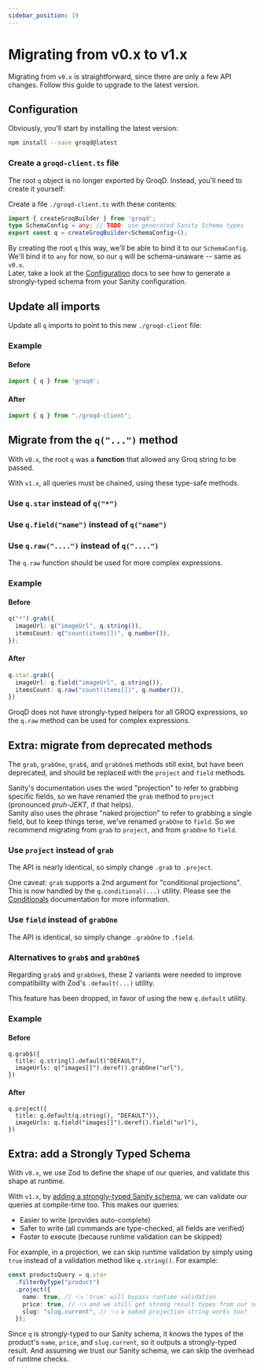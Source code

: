 ```yaml
---
sidebar_position: 19
---
```


# Migrating from v0.x to v1.x

Migrating from `v0.x` is straightforward, since there are only a few API changes.  Follow this guide to upgrade to the latest version.

## Configuration

Obviously, you'll start by installing the latest version:

```sh
npm install --save groqd@latest
```

### Create a `groqd-client.ts` file

The root `q` object is no longer exported by GroqD.  Instead, you'll need to create it yourself:

Create a file `./groqd-client.ts` with these contents:
```ts
import { createGroqBuilder } from 'groqd';
type SchemaConfig = any; // TODO: use generated Sanity Schema types
export const q = createGroqBuilder<SchemaConfig>();
```

By creating the root `q` this way, we'll be able to bind it to our `SchemaConfig`.  We'll bind it to `any` for now, so our `q` will be schema-unaware -- same as `v0.x`.  
Later, take a look at the [Configuration](./configuration) docs to see how to generate a strongly-typed schema from your Sanity configuration.


## Update all imports

Update all `q` imports to point to this new `./groqd-client` file:

### Example

#### Before

```ts
import { q } from 'groqd';
```

#### After
```ts
import { q } from "./groqd-client";
```

## Migrate from the `q("...")` method

With `v0.x`, the root `q` was a **function** that allowed any Groq string to be passed.

With `v1.x`, all queries must be chained, using these type-safe methods.

### Use `q.star` instead of `q("*")`

### Use `q.field("name")` instead of `q("name")`

### Use `q.raw("....")` instead of `q("....")` 

The `q.raw` function should be used for more complex expressions.

### Example

#### Before

```ts
q("*").grab({
  imageUrl: q("imageUrl", q.string()),
  itemsCount: q("count(items[])", q.number()),
});
```

#### After
```ts
q.star.grab({
  imageUrl: q.field("imageUrl", q.string()),
  itemsCount: q.raw("count(items[])", q.number()),
})
```

GroqD does not have strongly-typed helpers for all GROQ expressions, so the `q.raw` method can be used for complex expressions.


## Extra: migrate from deprecated methods

The `grab`, `grabOne`, `grab$`, and `grabOne$` methods still exist, but have been deprecated, and should be replaced with the `project` and `field` methods.

Sanity's documentation uses the word "projection" to refer to grabbing specific fields, so we have renamed the `grab` method to `project` (pronounced *pruh-JEKT*, if that helps).  
Sanity also uses the phrase "naked projection" to refer to grabbing a single field, but to keep things terse, we've renamed `grabOne` to `field`.  So we recommend migrating from `grab` to `project`, and from `grabOne` to `field`.


### Use `project` instead of `grab`

The API is nearly identical, so simply change `.grab` to `.project`.

One caveat: `grab` supports a 2nd argument for "conditional projections".  This is now handled by the `q.conditional(...)` utility.  Please see the [Conditionals](./API/conditionals) documentation for more information.

### Use `field` instead of `grabOne`

The API is identical, so simply change `.grabOne` to `.field`.

### Alternatives to `grab$` and `grabOne$`

Regarding `grab$` and `grabOne$`, these 2 variants were needed to improve compatibility with Zod's `.default(...)` utility.

This feature has been dropped, in favor of using the new `q.default` utility. 


### Example

#### Before
```
q.grab$({
  title: q.string().default("DEFAULT"),
  imageUrls: q("images[]").deref().grabOne("url"),
})
```

#### After
```
q.project({ 
  title: q.default(q.string(), "DEFAULT")),
  imageUrls: q.field("images[]").deref().field("url"),
})
```

## Extra: add a Strongly Typed Schema

With `v0.x`, we use Zod to define the shape of our queries, and validate this shape at runtime.

With `v1.x`, by [adding a strongly-typed Sanity schema](./configuration), we can validate our queries at compile-time too. This makes our queries:

- Easier to write (provides auto-complete)
- Safer to write (all commands are type-checked, all fields are verified)
- Faster to execute (because runtime validation can be skipped)

For example, in a projection, we can skip runtime validation by simply using `true` instead of a validation method like `q.string()`.  For example:
```ts
const productsQuery = q.star
  .filterByType("product")
  .project({
    name: true, // 👈 'true' will bypass runtime validation
    price: true, // 👈 and we still get strong result types from our schema
    slug: "slug.current", // 👈 a naked projection string works too!
  });
```

Since `q` is strongly-typed to our Sanity schema, it knows the types of the product's `name`, `price`, and `slug.current`, so it outputs a strongly-typed result.  And assuming we trust our Sanity schema, we can skip the overhead of runtime checks.

